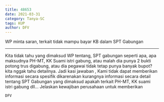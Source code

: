 ```yaml
---
title: 48653
date: 2021-03-31
category: Tanya-SC
tags: KUP
author: DFV
---
```


WP minta saran, terkait tidak mampu bayar KB dalam SPT Gabungan

---

Kita tidak tahu yang dimaksud WP tentang, SPT gabungan seperti apa, apa maksudnya PH-MT, KK Suami istri gabung, atau malah dia punya 2 bukti potong trus digabung, atau dia pegawai tidak tetap punya banyak bupot? kita nggak tahu detailnya. Jadi kasi jawaban , Kami tidak dapat memberikan informasi secara spesifik dikarenakan kurangnya informasi secara detail tentang SPT Gabungan yang dimaksud apakah terkait PH-MT, KK suami istri gabung dll... Jelaskan kewajiban perusahaan untuk memberikan

`DFV`

